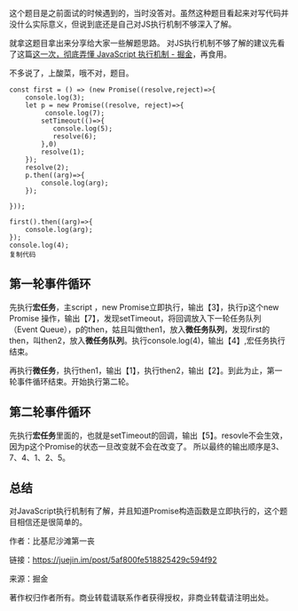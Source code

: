 这个题目是之前面试的时候遇到的，当时没答对。虽然这种题目看起来对写代码并没什么实际意义，但说到底还是自己对JS执行机制不够深入了解。

就拿这题目拿出来分享给大家一些解题思路。 对JS执行机制不够了解的建议先看了这篇[这一次，彻底弄懂 JavaScript 执行机制 - 掘金](https://juejin.im/post/59e85eebf265da430d571f89)，再食用。

不多说了，上酸菜，哦不对，题目。

```
const first = () => (new Promise((resolve,reject)=>{
    console.log(3);
    let p = new Promise((resolve, reject)=>{
         console.log(7);
        setTimeout(()=>{
           console.log(5);
           resolve(6); 
        },0)
        resolve(1);
    }); 
    resolve(2);
    p.then((arg)=>{
        console.log(arg);
    });

}));

first().then((arg)=>{
    console.log(arg);
});
console.log(4);
复制代码
```

## 第一轮事件循环

先执行**宏任务**，主script ，new Promise立即执行，输出【3】，执行p这个new Promise 操作，输出【7】，发现setTimeout，将回调放入下一轮任务队列（Event Queue），p的then，姑且叫做then1，放入**微任务队列**，发现first的then，叫then2，放入**微任务队列**。执行console.log(4)，输出【4】,宏任务执行结束。

再执行**微任务**，执行then1，输出【1】，执行then2，输出【2】。到此为止，第一轮事件循环结束。开始执行第二轮。

## 第二轮事件循环

先执行**宏任务**里面的，也就是setTimeout的回调，输出【5】。resovle不会生效，因为p这个Promise的状态一旦改变就不会在改变了。 所以最终的输出顺序是3、7、4、1、2、5。

## 总结

对JavaScript执行机制有了解，并且知道Promise构造函数是立即执行的，这个题目相信还是很简单的。

作者：比基尼沙滩第一丧

链接：https://juejin.im/post/5af800fe518825429c594f92

来源：掘金

著作权归作者所有。商业转载请联系作者获得授权，非商业转载请注明出处。

